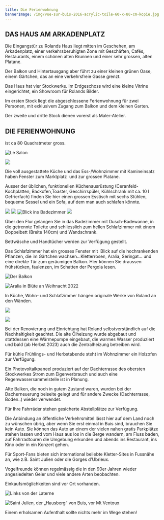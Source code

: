```yaml
---
title: Die Ferienwohnung
bannerImage: /img/vue-sur-buis-2016-acrylic-toile-60-x-80-cm-kopie.jpg
---
```

## DAS HAUS AM ARKADENPLATZ

Die Eingangstür zu Rolands Haus liegt mitten im Geschehen, am Arkadenplatz, einer verkehrsberuhigten Zone mit Geschäften, Cafés, Restaurants, einem schönen alten Brunnen und einer sehr grossen, alten Platane.

Der Balkon und Hintertausgang aber führt zu einer kleinen grünen Oase, einem Gärtchen, das an eine verkehrsfreie Gasse grenzt.

Das Haus hat vier Stockwerke. Im Erdgeschoss wird eine kleine Vitrine eingerichtet, ein Showroom für Rolands Bilder.

Im ersten Stock liegt die abgeschlossene Ferienwohnung für zwei Personen, mit exklusivem Zugang zum Balkon und dem kleinen Garten.

Der zweite und dritte Stock dienen vorerst als Maler-Atelier.

## DIE FERIENWOHNUNG

ist ca 80 Quadratmeter gross.

![Le Salon](/img/salon-mit-ausblick.jpg "Le Salon")

![](/img/20220911_205729.jpg)

Die voll ausgestattete Küche und das Ess-/Wohnzimmer mit Kamineinsatz haben Fenster zum Marktplatz  und zur grossen Platane.

Ausser der üblichen, funktionellen Küchenausrüstung (Ceranfeld-Kochplatten, Backofen,Toaster, Geschirrspüler, Kühlschrank mit ca. 10 l Gefrierfach) finden Sie hier einen grossen Esstisch mit sechs Stühlen, bequeme Sessel und ein Sofa, auf dem man auch schlafen könnte.

![](/img/20221228_130840.jpg)
![](/img/20221228_130615.jpg)
![Blick ins Badezimmer](/img/bad-mit-fischen.jpg "Blick ins Badezimmer")
![](/img/bad-mit-spiegelfischen.jpg)

Über den Flur gelangen Sie in das Badezimmer mit Dusch-Badewanne, in die getrennte Toilette und schliesslich zum hellen Schlafzimmer mit einem Doppelbett (Breite 140cm) und Wandschrank.

Bettwäsche und Handtücher werden zur Verfügung gestellt.

Das Schlafzimmer hat ein grosses Fenster mit  Blick auf die hochrankenden Pflanzen, die im Gärtchen wachsen...Kletterrosen, Aralia, Seringat... und eine direkte Tür zum geräumigen Balkon. Hier können Sie draussen frühstücken, faulenzen, im Schatten der Pergola lesen.

![Der Balkon](/img/palais-deleau-balkon.jpeg "Der Balkon")

![Aralia in Blüte an Weihnacht 2022](/img/aralia-in-blüte-.jpg "Aralia in Blüte an Weihnacht 2022")

In Küche, Wohn- und Schlafzimmer hängen originale Werke von Roland an den Wänden.

![](/img/20221228_142516.jpg)

![](/img/20221228_142658.jpg)

Bei der Renovierung und Einrichtung hat Roland selbstverständlich auf die Nachhaltigkeit geachtet. Die alte Ölheizung wurde abgebaut und stattdessen eine Wärmepumpe eingebaut, die warmes Wasser produziert und bald (ab Herbst 2023) auch die Zentralheizung betreiben wird.

Für kühle Frühlings- und Herbstabende steht im Wohnzimmer ein Holzofen zur Verfügung.

Ein Photovoltaikpaneel produziert auf der Dachterrasse des obersten Stockwerkes Strom zum Eigenverbrauch und auch eine Regenwassersammelstelle ist in Planung.

Alte Balken, die noch in gutem Zustand waren, wurden bei der Dacherneuerung beiseite gelegt und für andere Zwecke (Dachterrasse, Boden..) wieder verwendet.

Für Ihre Fahrräder stehen gesicherte Abstellplätze zur Verfügung.

Die Anbindung an öffentliche Verkehrsmittel lässt hier auf dem Land noch zu wünschen übrig, aber wenn Sie erst einmal in Buis sind, brauchen Sie kein Auto. Sie können das Auto an einem der vielen nahen gratis Parkplätze stehen lassen und vom Haus aus los in die Berge wandern, am Fluss baden, auf Fahrradtouren die Umgebung erkunden und abends ins Restaurant, ins Kino oder in ein Konzert gehen.

Für Sport-Fans bieten sich international beliebte Kletter-Sites in Fussnähe an, wie z.B. Saint Julien oder die Gorges d’Ubrieux.

Vogelfreunde können regelmässig die in den 90er Jahren wieder angesiedelten Geier und viele andere Arten beobachten.

Einkaufsmöglichkeiten sind vor Ort vorhanden.

![Links von der Laterne](/img/links-von-der-laterne.jpg "Links von der Laterne")

![Saint Julien, der „Hausberg“ von Buis, vor Mt Ventoux](/img/20220821_101233.jpg "Saint Julien, der „Hausberg“ von Buis, vor Mt Ventoux")

Einem erholsamen Aufenthalt sollte nichts mehr im Wege stehen!